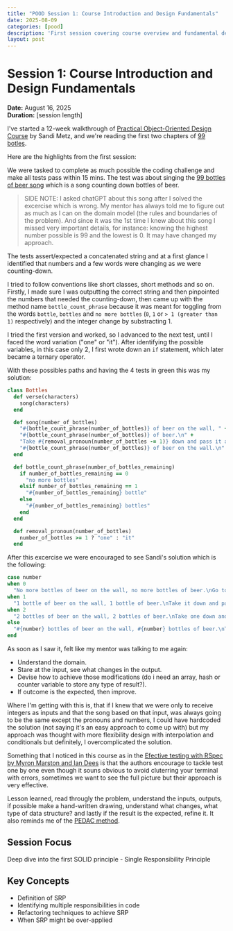 ```yaml
---
title: "POOD Session 1: Course Introduction and Design Fundamentals"
date: 2025-08-09
categories: [pood]
description: 'First session covering course overview and fundamental design principles'
layout: post
---
```


# Session 1: Course Introduction and Design Fundamentals

**Date:** August 16, 2025  
**Duration:** [session length]

I've started a 12-week walkthrough of <a href="https://sandimetz.com/courses" target="_blank">Practical Object-Oriented Design Course</a> by Sandi Metz, and we're reading the first two chapters of <a href="https://sandimetz.com/99bottles" target="_blank">99 botles</a>.

Here are the highlights from the first session:

We were tasked to complete as much possible the coding challenge and make all tests pass within 15 mins. The test was about singing the <a href="https://www.99-bottles-of-beer.net/lyrics.html" target="_blank">99 bottles of beer song</a> which is a song counting down bottles of beer.

> SIDE NOTE: I asked chatGPT about this song after I solved the excercise which is wrong. My mentor has always told me to figure out as much as I can on the domain model (the rules and boundaries of the problem). And since it was the 1st time I knew about this song I missed very important details, for instance: knowing the highest number possible is 99 and the lowest is 0. It may have changed my approach.

The tests assert/expected a concatenated string and at a first glance I identified that numbers and a few words were changing as we were counting-down.

I tried to follow conventions like short classes, short methods and so on. Firstly, I made sure I was outputting the correct string and then pinpointed the numbers that needed the counting-down, then came up with the method name `bottle_count_phrase` because it was meant for toggling from the words `bottle`, `bottles` and `no more bottles` (`0`, `1` or `> 1 (greater than 1)` respectively) and the integer change by substracting 1.

I tried the first version and worked, so I advanced to the next test, until I faced the word variation ("one" or "it"). After identifying the possible variables, in this case only 2, I first wrote down an `if` statement, which later became a ternary operator.

With these possibles paths and having the 4 tests in green this was my solution:

```ruby
class Bottles
  def verse(characters)
    song(characters)
  end

  def song(number_of_bottles)
    "#{bottle_count_phrase(number_of_bottles)} of beer on the wall, " +
    "#{bottle_count_phrase(number_of_bottles)} of beer.\n" +
    "Take #{removal_pronoun(number_of_bottles -= 1)} down and pass it around, " +
    "#{bottle_count_phrase(number_of_bottles)} of beer on the wall.\n"
  end

  def bottle_count_phrase(number_of_bottles_remaining)
    if number_of_bottles_remaining == 0
      "no more bottles"
    elsif number_of_bottles_remaining == 1
      "#{number_of_bottles_remaining} bottle"
    else
      "#{number_of_bottles_remaining} bottles"
    end
  end

  def removal_pronoun(number_of_bottles)
    number_of_bottles >= 1 ? "one" : "it"
  end
```

After this excercise we were encouraged to see Sandi's solution which is the following:

```ruby
case number
when 0
  "No more bottles of beer on the wall, no more bottles of beer.\nGo to the store and buy some more, 99 bottles of beer on the wall.\n"
when 1
  "1 bottle of beer on the wall, 1 bottle of beer.\nTake it down and pass it around, no more bottles of beer on the wall.\n"
when 2
  "2 bottles of beer on the wall, 2 bottles of beer.\nTake one down and pass it around, 1 bottle of beer on the wall.\n"
else
  "#{number} bottles of beer on the wall, #{number} bottles of beer.\nTake one down and pass it around, #{number-1} bottles of beer on the wall.\n"
end
```

As soon as I saw it, felt like my mentor was talking to me again:

- Understand the domain.
- Stare at the input, see what changes in the output.
- Devise how to achieve those modifications (do i need an array, hash or counter variable to store any type of result?).
- If outcome is the expected, then improve.

Where I'm getting with this is, that if I knew that we were only to receive integers as inputs and that the song based on that input, was always going to be the same except the pronouns and numbers, I could have hardcoded the solution (not saying it's an easy approach to come up with) but my approach was thought with more flexibility design with interpolation and conditionals but definitely, I overcomplicated the solution.

Something that I noticed in this course as in the [Efective testing with RSpec by Myron Marston and Ian Dees](/2025/04/11/effective-testing-with-rspec.html) is that the authors encourage to tackle test one by one even though it souns obvious to avoid cluterring your terminal with errors, sometimes we want to see the full picture but their approach is very effective.

Lesson learned, read througly the problem, understand the inputs, outputs, if possible make a hand-written drawing, understand what changes, what type of data structure? and lastly if the result is the expected, refine it. It also reminds me of the [PEDAC method](https://medium.com/launch-school/solving-coding-problems-with-pedac-29141331f93f).

## Session Focus
Deep dive into the first SOLID principle - Single Responsibility Principle

## Key Concepts
- Definition of SRP
- Identifying multiple responsibilities in code
- Refactoring techniques to achieve SRP
- When SRP might be over-applied